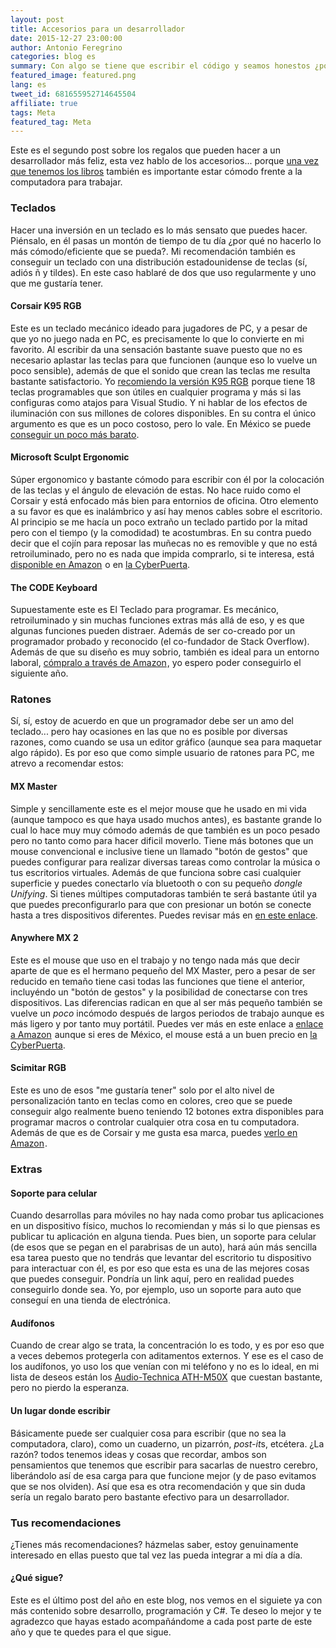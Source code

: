 ```yaml
---
layout: post
title: Accesorios para un desarrollador
date: 2015-12-27 23:00:00
author: Antonio Feregrino
categories: blog es
summary: Con algo se tiene que escribir el código y seamos honestos ¿por qué no hacerlo de forma cómoda y eficiente? de eso se trata este post.
featured_image: featured.png
lang: es
tweet_id: 681655952714645504
affiliate: true
tags: Meta
featured_tag: Meta
---
```


Este es el segundo post sobre los regalos que pueden hacer a un desarrollador más feliz, esta vez hablo de los accesorios... porque <a href="/post/fiestas-desarrolladoras-libros">una vez que tenemos los libros</a> también es importante estar cómodo frente a la computadora para trabajar.

### Teclados  
Hacer una inversión en un teclado es lo más sensato que puedes hacer. Piénsalo, en él pasas un montón de tiempo de tu día ¿por qué no hacerlo lo más cómodo/eficiente que se pueda?. Mi recomendación también es conseguir un teclado con una distribución estadounidense de teclas (sí, adiós ñ y tildes). En este caso hablaré de dos que uso regularmente y uno que me gustaría tener.  
  
#### Corsair K95 RGB  
Este es un teclado mecánico ideado para jugadores de PC, y a pesar de que yo no juego nada en PC, es precisamente lo que lo convierte en mi favorito. Al escribir da una sensación bastante suave puesto que no es necesario aplastar las teclas para que funcionen (aunque eso lo vuelve un poco sensible), además de que el sonido que crean las teclas me resulta bastante satisfactorio. Yo <a rel="nofollow" href="http://www.amazon.com.mx/gp/product/B014W1Z4S0/ref=as_li_tf_tl?ie=UTF8&camp=1789&creative=9325&creativeASIN=B014W1Z4S0&linkCode=as2&tag=thcgu02-20">recomiendo la versión K95 RGB</a><img src="http://ir-mx.amazon-adsystem.com/e/ir?t=thcgu02-20&l=am2&o=34&a=B014W1Z4S0" width="1" height="1" border="0" alt="" style="border:none !important; display:inline-block; margin:0px !important;" /> porque tiene 18 teclas programables que son útiles en cualquier programa y más si las configuras como atajos para Visual Studio. Y ni hablar de los efectos de iluminación con sus millones de colores disponibles. En su contra el único argumento es que es un poco costoso, pero lo vale. En México se puede <a rel="nofollow" href="http://www.pcaccesorios.com.mx/detalles_Teclado-Gamer-Corsair-Vengeance-K95-USB-Mecanico-MX-Red-Black-RGB-CH-9000082-NA-,3467,39,34.htm" target="_blank">conseguir un poco más barato</a>.

#### Microsoft Sculpt Ergonomic  
Súper ergonomico y bastante cómodo para escribir con él por la colocación de las teclas y el ángulo de elevación de estas. No hace ruido como el Corsair y está enfocado más bien para entornios de oficina. Otro elemento a su favor es que es inalámbrico y así hay menos cables sobre el escritorio. Al principio se me hacía un poco extraño un teclado partido por la mitad pero con el tiempo (y la comodidad) te acostumbras. En su contra puedo decir que el cojín para reposar las muñecas no es removible y que no está retroiluminado, pero no es nada que impida comprarlo, si te interesa, está <a rel="nofollow" href="http://www.amazon.com.mx/gp/product/B00TH8TCUK/ref=as_li_qf_sp_asin_tl?ie=UTF8&camp=1789&creative=9325&creativeASIN=B00TH8TCUK&linkCode=as2&tag=thcgu02-20">disponible en Amazon</a><img src="http://ir-mx.amazon-adsystem.com/e/ir?t=thcgu02-20&l=as2&o=34&a=B00TH8TCUK" width="1" height="1" border="0" alt="" style="border:none !important; margin:0px !important; display:inline-block;" /> o en <a href="http://www.cyberpuerta.mx/index.php?cl=details&anid=0b3d140a964ef74e93f7b63e542c6a88&gclid=CjwKEAiAtf6zBRDS0oCLrL37gFUSJACr2JYbdDmWIhRF37sazkI08X-7oyiT-vV_HSiYZP9BiUCJ4xoC0_7w_wcB" rel="nofollow" target="_blank">la CyberPuerta</a>.  
  
#### The CODE Keyboard  
Supuestamente este es El Teclado para programar. Es mecánico, retroiluminado y sin muchas funciones extras más allá de eso, y es que algunas funciones pueden distraer. Además de ser co-creado por un programador probado y reconocido (el co-fundador de Stack Overflow). Además de que su diseño es muy sobrio, también es ideal para un entorno laboral, <a rel="nofollow" href="http://www.amazon.com/gp/product/B00LV5P2N8/ref=as_li_tl?ie=UTF8&camp=1789&creative=9325&creativeASIN=B00LV5P2N8&linkCode=as2&tag=thcgu-20&linkId=ICZ3SKOG5S7X2RUW">cómpralo a través de Amazon</a><img src="http://ir-na.amazon-adsystem.com/e/ir?t=thcgu-20&l=as2&o=1&a=B00LV5P2N8" width="1" height="1" border="0" alt="" style="display:inline-block;border:none !important; margin:0px !important;" />, yo espero poder conseguirlo el siguiente año.  
  

### Ratones  
Sí, sí, estoy de acuerdo en que un programador debe ser un amo del teclado... pero hay ocasiones en las que no es posible por diversas razones, como cuando se usa un editor gráfico (aunque sea para maquetar algo rápido). Es por eso que como simple usuario de ratones para PC, me atrevo a recomendar estos:
  
#### MX Master
Simple y sencillamente este es el mejor mouse que he usado en mi vida (aunque tampoco es que haya usado muchos antes), es bastante grande lo cual lo hace muy muy cómodo además de que también es un poco pesado pero no tanto como para hacer dificil moverlo. Tiene más botones que un mouse convencional e inclusive tiene un llamado "botón de gestos" que puedes configurar para realizar diversas tareas como controlar la música o tus escritorios virtuales. Además de que funciona sobre casi cualquier superficie y puedes conectarlo vía bluetooth o con su pequeño *dongle Unifying*. Si tienes múltipes computadoras también te será bastante  útil ya que puedes preconfigurarlo para que con presionar un botón se conecte hasta a tres dispositivos diferentes. Puedes revisar más en <a rel="nofollow" href="http://www.amazon.com.mx/gp/product/B00TZR3WRM/ref=as_li_qf_sp_asin_tl?ie=UTF8&camp=1789&creative=9325&creativeASIN=B00TZR3WRM&linkCode=as2&tag=thcgu02-20">en este enlace</a><img src="http://ir-mx.amazon-adsystem.com/e/ir?t=thcgu02-20&l=as2&o=34&a=B00TZR3WRM" width="1" height="1" border="0" alt="" style="display: none;border:none !important; margin:0px !important;" />.
   
  
#### Anywhere MX 2  
Este es el mouse que uso en el trabajo y no tengo nada más que decir aparte de que es el hermano pequeño del MX Master, pero a pesar de ser reducido en temaño tiene casi todas las funciones que tiene el anterior, incluyéndo un "botón de gestos" y la posibilidad de conectarse con tres dispositivos. Las diferencias radican en que al ser más pequeño también se vuelve un *poco* incómodo después de largos periodos de trabajo aunque es más ligero y por tanto muy portátil. Puedes ver más en este enlace a <a rel="nofollow" href="http://www.amazon.com/gp/product/B00Y09IWGQ/ref=as_li_tl?ie=UTF8&camp=1789&creative=9325&creativeASIN=B00Y09IWGQ&linkCode=as2&tag=thcgu-20&linkId=6W6PFFIE3DCAZHJR">enlace a Amazon</a><img src="http://ir-na.amazon-adsystem.com/e/ir?t=thcgu-20&l=as2&o=1&a=B00Y09IWGQ" width="1" height="1" border="0" alt="" style="display:inline-block;border:none !important; margin:0px !important;" /> aunque si eres de México, el mouse está a un buen precio en <a href="http://www.cyberpuerta.mx/Computo-Hardware/Dispositivos-de-entrada/Mouse/Logitech-Mouse-Laser-MX-Anywhere-2-Inalambrico-1600DPI-Negro-Oro.html?force_sid=fd57ff119875d52099639e7ae5e6d28c" rel="nofollow" target="_blank">la CyberPuerta</a>.

  
#### Scimitar RGB  
Este es uno de esos "me gustaría tener" solo por el alto nivel de personalización tanto en teclas como en colores, creo que se puede conseguir algo realmente bueno teniendo 12 botones extra disponibles para programar macros o controlar cualquier otra cosa en tu computadora. Además de que es de Corsair y me gusta esa marca, puedes <a rel="nofollow" href="http://www.amazon.com.mx/gp/product/B013KK9JOO/ref=as_li_qf_sp_asin_tl?ie=UTF8&camp=1789&creative=9325&creativeASIN=B013KK9JOO&linkCode=as2&tag=thcgu02-20">verlo en Amazon</a><img src="http://ir-mx.amazon-adsystem.com/e/ir?t=thcgu02-20&l=as2&o=34&a=B013KK9JOO" width="1" height="1" border="0" alt="" style="border:none !important; margin:0px !important; display:inline-block;" />.

### Extras  
  
#### Soporte para celular  
Cuando desarrollas para móviles no hay nada como probar tus aplicaciones en un dispositivo físico, muchos lo recomiendan y más si lo que piensas es publicar tu aplicación en alguna tienda. Pues bien, un soporte para celular (de esos que se pegan en el parabrisas de un auto), hará aún más sencilla esa tarea puesto que no tendrás que levantar del escritorio tu dispositivo para interactuar con él, es por eso que esta es una de las mejores cosas que puedes conseguir. Pondría un link aquí, pero en realidad puedes conseguirlo donde sea. Yo, por ejemplo, uso un soporte para auto que conseguí en una tienda de electrónica.
  
#### Audífonos  
Cuando de crear algo se trata, la concentración lo es todo, y es por eso que a veces debemos protegerla con aditamentos externos. Y ese es el caso de los audífonos, yo uso los que venían con mi teléfono y no es lo ideal, en mi lista de deseos están los <a rel="nofollow" href="http://www.amazon.com.mx/gp/product/B00HVLUR86/ref=as_li_qf_sp_asin_tl?ie=UTF8&camp=1789&creative=9325&creativeASIN=B00HVLUR86&linkCode=as2&tag=thcgu02-20">Audio-Technica ATH-M50X</a><img src="http://ir-mx.amazon-adsystem.com/e/ir?t=thcgu02-20&l=as2&o=34&a=B00HVLUR86" width="1" height="1" border="0" alt="" style="border:none !important; margin:0px !important; display:inline-block;" /> que cuestan bastante, pero no pierdo la esperanza.  
  
#### Un lugar donde escribir    
Básicamente puede ser cualquier cosa para escribir (que no sea la computadora, claro), como un cuaderno, un pizarrón, *post-it*s, etcétera. ¿La razón? todos tenemos ideas y cosas que recordar, ambos son pensamientos que tenemos que escribir para sacarlas de nuestro cerebro, liberándolo así de esa carga para que funcione mejor (y de paso evitamos que se nos olviden). Así que esa es otra recomendación y que sin duda sería un regalo barato pero bastante efectivo para un desarrollador.  
  
### Tus recomendaciones  
¿Tienes más recomendaciones? házmelas saber, estoy genuinamente interesado en ellas puesto que tal vez las pueda integrar a mi día a día.

#### ¿Qué sigue?  
Este es el último post del año en este blog, nos vemos en el siguiete ya con más contenido sobre desarrollo, programación y C#. Te deseo lo mejor y te agradezco que hayas estado acompañándome a cada post parte de este año y que te quedes para el que sigue.